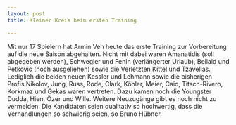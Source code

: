 ```yaml
---
layout: post
title: Kleiner Kreis beim ersten Training

---
```


Mit nur 17 Spielern hat Armin Veh heute das erste Training zur Vorbereitung auf die neue Saison abgehalten. Nicht mit dabei waren Amanatidis (soll abgegeben werden), Schwegler und Fenin (verlängerter Urlaub), Bellaid und Petkovic (noch ausgeliehen) sowie die Verletzten Kittel und Tzavellas. Lediglich die beiden neuen Kessler und Lehmann sowie die bisherigen Profis Nikolov, Jung, Russ, Rode, Clark, Köhler, Meier, Caio, Titsch-Rivero, Korkmaz und Gekas waren vertreten. Dazu kamen noch die Youngster Dudda, Hien, Özer und Wille. Weitere Neuzugänge gibt es noch nicht zu vermelden. Die Kandidaten seien qualitativ so hochwertig, dass die Verhandlungen so schwierig seien, so Bruno Hübner.



